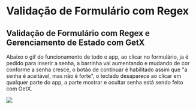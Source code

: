 # Validação de Formulário com Regex
## Validação de Formulário com Regex e Gerenciamento de Estado com GetX

Abaixo o gif do funcionamento de todo o app, ao clicar no formulário, ja é pedido para inserir a senha, a barrinha vai aumentando e mudando de cor conforme a senha cresce, o botão de continuar é habilitado assim que "a senha é aceitável, mas não é forte", o teclado desaparece ao clicar em qualquer parte do app, a parte mostrar e ocultar senha está sendo feito com GetX.


![](https://github.com/renatodacostanunes/validacao_formulario/blob/master/validacao_formulario.gif)
